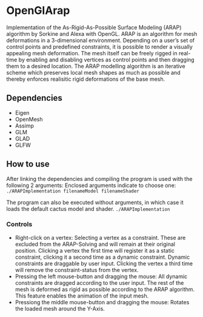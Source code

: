 # OpenGlArap
Implementation of the As-Rigid-As-Possible Surface Modeling (ARAP) algorithm by Sorkine and Alexa with OpenGL.
ARAP is an algorithm for mesh deformations in a 3-dimensional environment.
Depending on a user’s set of control points and predefined constraints, it is possible to render a visually appealing mesh deformation.
The mesh itself can be freely rigged in real-time by enabling and disabling vertices as control points and then dragging them to a desired location.
The ARAP modelling algorithm is an iterative scheme which preserves local mesh shapes as much as possible and thereby enforces realisitic rigid deformations of the base mesh.

## Dependencies
- Eigen
- OpenMesh
- Assimp
- GLM
- GLAD
- GLFW

## How to use
After linking the dependencies and compiling the program is used with the following 2 arguments: Enclosed arguments indicate to choose one:
`./ARAPImplementation filenameModel filenameShader`

The program can also be executed without arguments, in which case it loads the default cactus model and shader.
`./ARAPImplementation`

### Controls
- Right-click on a vertex: Selecting a vertex as a constraint. These are excluded from the ARAP-Solving and will remain at their original position. Clicking a vertex the first time will register it as a static constraint, clicking it a second time as a dynamic constraint. Dynamic constraints are draggable by user input. Clicking the vertex a third time will remove the constraint-status from the vertex.
- Pressing the left mouse-button and dragging the mouse: All dynamic constraints are dragged according to the user input. The rest of the mesh is deformed as rigid as possible according to the ARAP algorithm. This feature enables the animation of the input mesh.
- Pressiong the middle mouse-button and dragging the mouse: Rotates the loaded mesh around the Y-Axis.
